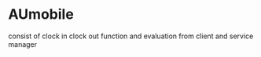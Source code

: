 AUmobile
========

consist of clock in clock out function and evaluation from client and service manager

